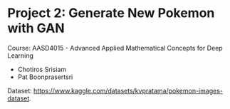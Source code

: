 # Project 2: Generate New Pokemon with GAN
Course: AASD4015 - Advanced Applied Mathematical Concepts for Deep Learning

* Chotiros Srisiam
* Pat Boonprasertsri

Dataset: https://www.kaggle.com/datasets/kvpratama/pokemon-images-dataset.
